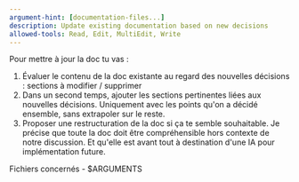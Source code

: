 ```yaml
---
argument-hint: [documentation-files...]
description: Update existing documentation based on new decisions
allowed-tools: Read, Edit, MultiEdit, Write
---
```


Pour mettre à jour la doc tu vas :
1) Évaluer le contenu de la doc existante au regard des nouvelles décisions : sections à modifier / supprimer
2) Dans un second temps, ajouter les sections pertinentes liées aux nouvelles décisions. Uniquement avec les points qu'on a décidé ensemble, sans extrapoler sur le reste.
3) Proposer une restructuration de la doc si ça te semble souhaitable.
Je précise que toute la doc doit être compréhensible hors contexte de notre discussion. Et qu'elle est avant tout à destination d'une IA pour implémentation future.

Fichiers concernés - $ARGUMENTS